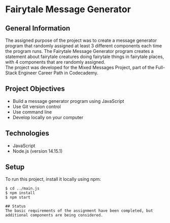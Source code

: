 # Fairytale Message Generator

## General Information
The assigned purpose of the project was to create a message generator program that randomly assigned at least 3 different components each time the program runs. 
The Fairytale Message Generator program creates a statement about fairytale creatures doing fairytale things in fairytale places, with 4 components that are randomly assigned.  
The project was developed for the Mixed Messages Project, part of the Full-Stack Engineer Career Path in Codecademy.

## Project Objectives
- Build a message generator program using JavaScript
- Use Git version control
- Use command line
- Develop locally on your computer

## Technologies
- JavaScript 
- Node.js (version 14.15.1)

## Setup
To run this project, install it locally using npm:

```
$ cd ../main.js
$ npm install
$ npm start

## Status
The basic requirements of the assignment have been completed, but additional components are being considered.
